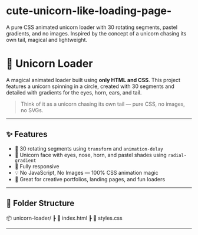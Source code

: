 # cute-unicorn-like-loading-page-
A pure CSS animated unicorn loader with 30 rotating segments, pastel gradients, and no images. Inspired by the concept of a unicorn chasing its own tail, magical and lightweight.

# 🦄 Unicorn Loader

A magical animated loader built using **only HTML and CSS**. This project features a unicorn spinning in a circle, created with 30 segments and detailed with gradients for the eyes, horn, ears, and tail.

> Think of it as a unicorn chasing its own tail — pure CSS, no images, no SVGs.

---

## ✨ Features

- 🔁 30 rotating segments using `transform` and `animation-delay`
- 🎨 Unicorn face with eyes, nose, horn, and pastel shades using `radial-gradient`
- 🧩 Fully responsive
- 💡 No JavaScript, No Images — 100% CSS animation magic
- 🌈 Great for creative portfolios, landing pages, and fun loaders

---

## 📁 Folder Structure
📦 unicorn-loader/
┣ 📄 index.html
┣ 📄 styles.css

---


   
